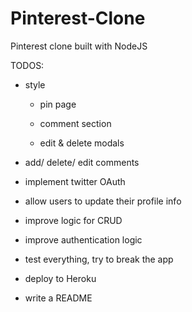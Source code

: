 # Pinterest-Clone
Pinterest clone built with NodeJS

TODOS:

- style

  - pin page
  - comment section

  - edit & delete modals

- add/ delete/ edit comments

- implement twitter OAuth
- allow users to update their profile info

- improve logic for CRUD
- improve authentication logic

- test everything, try to break the app
- deploy to Heroku

- write a README
